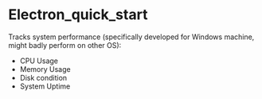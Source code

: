 # Electron_quick_start
 Tracks system performance (specifically developed for Windows machine, might badly perform on other OS):
  - CPU Usage
  - Memory Usage
  - Disk condition
  - System Uptime
